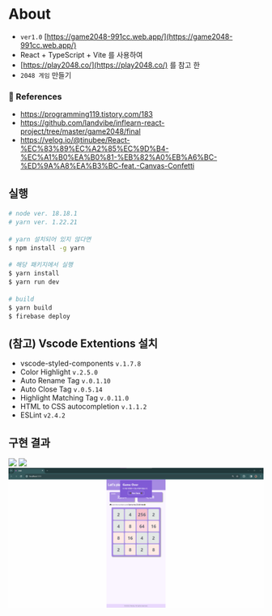 # About
- `ver1.0` [https://game2048-991cc.web.app/](https://game2048-991cc.web.app/)
- React + TypeScript + Vite 를 사용하여
- [https://play2048.co/](https://play2048.co/) 를 참고 한
- `2048 게임` 만들기

### 🎁 References
- https://programming119.tistory.com/183
- https://github.com/landvibe/inflearn-react-project/tree/master/game2048/final
- https://velog.io/@tinubee/React-%EC%83%89%EC%A2%85%EC%9D%B4-%EC%A1%B0%EA%B0%81-%EB%82%A0%EB%A6%BC-%ED%9A%A8%EA%B3%BC-feat.-Canvas-Confetti


## 실행
```bash
# node ver. 18.18.1
# yarn ver. 1.22.21

# yarn 설치되어 있지 않다면
$ npm install -g yarn

# 해당 패키지에서 실행
$ yarn install
$ yarn run dev

# build
$ yarn build
$ firebase deploy
```

## (참고) Vscode Extentions 설치
- vscode-styled-components `v.1.7.8`
- Color Highlight `v.2.5.0`
- Auto Rename Tag `v.0.1.10`
- Auto Close Tag `v.0.5.14`
- Highlight Matching Tag `v.0.11.0`
- HTML to CSS autocompletion `v.1.1.2`
- ESLint `v2.4.2`

## 구현 결과
![](/public/images/playing_counter.gif)
![](/public/images/success.gif)
![](/public/images/gameover.png)
